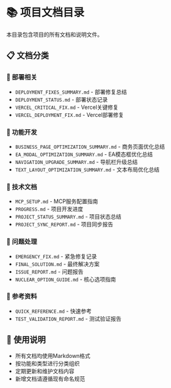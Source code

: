 # 📚 项目文档目录

本目录包含项目的所有文档和说明文件。

## 📋 文档分类

### 🚀 部署相关
- `DEPLOYMENT_FIXES_SUMMARY.md` - 部署修复总结
- `DEPLOYMENT_STATUS.md` - 部署状态记录
- `VERCEL_CRITICAL_FIX.md` - Vercel关键修复
- `VERCEL_DEPLOYMENT_FIX.md` - Vercel部署修复

### 🎨 功能开发
- `BUSINESS_PAGE_OPTIMIZATION_SUMMARY.md` - 商务页面优化总结
- `EA_MODAL_OPTIMIZATION_SUMMARY.md` - EA模态框优化总结
- `NAVIGATION_UPGRADE_SUMMARY.md` - 导航栏升级总结
- `TEXT_LAYOUT_OPTIMIZATION_SUMMARY.md` - 文本布局优化总结

### 🔧 技术文档
- `MCP_SETUP.md` - MCP服务配置指南
- `PROGRESS.md` - 项目开发进度
- `PROJECT_STATUS_SUMMARY.md` - 项目状态总结
- `PROJECT_SYNC_REPORT.md` - 项目同步报告

### 🐛 问题处理
- `EMERGENCY_FIX.md` - 紧急修复记录
- `FINAL_SOLUTION.md` - 最终解决方案
- `ISSUE_REPORT.md` - 问题报告
- `NUCLEAR_OPTION_GUIDE.md` - 核心选项指南

### 📖 参考资料
- `QUICK_REFERENCE.md` - 快速参考
- `TEST_VALIDATION_REPORT.md` - 测试验证报告

## 📝 使用说明

- 所有文档均使用Markdown格式
- 按功能和类型进行分类组织
- 定期更新和维护文档内容
- 新增文档请遵循现有命名规范